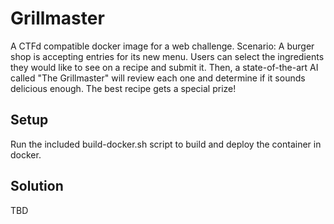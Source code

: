 # Grillmaster

A CTFd compatible docker image for a web challenge. Scenario: A burger shop is accepting entries for its new menu. Users can select the ingredients they would like to see on a recipe and submit it. Then, a state-of-the-art AI called "The Grillmaster" will review each one and determine if it sounds delicious enough. The best recipe gets a special prize!

## Setup

Run the included build-docker.sh script to build and deploy the container in docker.

## Solution

TBD

